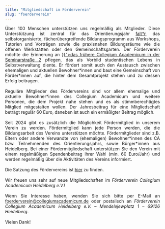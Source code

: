 ```yaml
---
title: "Mitgliedschaft im Förderverein"
slug: "foerderverein"
---
```


<p style="text-align:justify">
Über 100 Menschen unterstützen uns regelmäßig als Mitglieder. Diese Unterstützung ist zentral für das Orientierungsjahr <a href="https://faltr.de/">falt*r</a>, das selbstorganisierte, fächerübergreifende Bildungsprogramm aus Workshops, Tutorien und Vorträgen sowie die praxisnahen Bildungsräume wie die öffenen Werkstätten oder den Gemeinschaftsgarten.
Der Förderverein möchte die Erinnerung an <a href="{{< relref "/pages/ueber-uns/geschichte">}}">das frühere Collegium Academicum in der Seminarstraße 2</a> pflegen, das als Vorbild studentischen Lebens in Selbstverwaltung diente.
Er fördert somit auch den Austausch zwischen ehemaligen und aktuellen Bewohner*innen und baut eine Gemeinschaft von Förder*innen auf, die hinter dem Gesamtprojekt stehen und zu dessen Erfolg beitragen. 
<br><br>
Reguläre Mitglieder des Fördervereins sind vor allem ehemalige und aktuelle Bewohner*innen des Collegium Academicum und weitere Personen, die dem Projekt nahe stehen und es als stimmberechtigtes Mitglied mitgestalten wollen. Der Jahresbeitrag für eine Mitgliedschaft beträgt regulär 60 Euro, daneben ist auch ein ermäßigter Beitrag möglich.
<br><br>
Seit 2024 gibt es zusätzlich die Möglichkeit Fördermitglied in unserem Verein zu werden. Fördermitglied kann jede Person werden, die die Bildungsarbeit des Vereins unterstützen möchte. Fördermitglieder sind z.B. Eltern oder andere Verwandte von (ehemaligen) Bewohner*innen des CA bzw. Teilnehmenden des Orientierungsjahrs, sowie Bürger*innen aus Heidelberg. Bei einer Fördermitgliedschaft unterstützen Sie den Verein mit einem regelmäßigen Spendenbeitrag Ihrer Wahl (min. 60 Euro/Jahr) und werden regelmäßig über die Aktivitäten des Vereins informiert.
<br><br>
Die Satzung des Fördervereins ist <a href="/docs/230707_Satzung_Foerderverein.pdf">hier</a> zu finden.
<br><br>
Wir freuen uns sehr auf neue Mitgliedschaften im
<em>Förderverein Collegium Academicum Heidelberg e.V.</em>!
<br><br>
Wenn Sie Interesse haben, wenden Sie sich bitte per E-Mail an
<a href="mailto:foerderverein@collegiumacademicum.de">foerderverein@collegiumacademicum.de</a> oder
postalisch an <em>Förderverein Collegium Academicum Heidelberg e.V. – Mendelejewplatz 1 –
69126 Heidelberg</em>.
<br><br>
Vielen Dank!
</p>